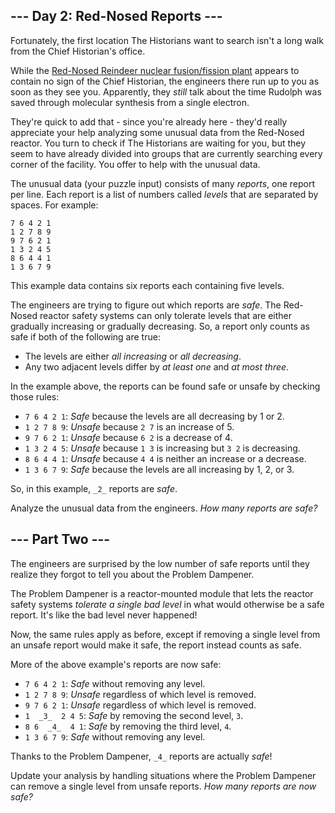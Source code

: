 ## --- Day 2: Red-Nosed Reports ---

Fortunately, the first location The Historians want to search isn't a long walk from the Chief Historian's office.

While the  [Red-Nosed Reindeer nuclear fusion/fission plant](https://adventofcode.com/2015/day/19)  appears to contain no sign of the Chief Historian, the engineers there run up to you as soon as they see you. Apparently, they  _still_  talk about the time Rudolph was saved through molecular synthesis from a single electron.

They're quick to add that - since you're already here - they'd really appreciate your help analyzing some unusual data from the Red-Nosed reactor. You turn to check if The Historians are waiting for you, but they seem to have already divided into groups that are currently searching every corner of the facility. You offer to help with the unusual data.

The unusual data (your puzzle input) consists of many  _reports_, one report per line. Each report is a list of numbers called  _levels_  that are separated by spaces. For example:

```
7 6 4 2 1
1 2 7 8 9
9 7 6 2 1
1 3 2 4 5
8 6 4 4 1
1 3 6 7 9

```

This example data contains six reports each containing five levels.

The engineers are trying to figure out which reports are  _safe_. The Red-Nosed reactor safety systems can only tolerate levels that are either gradually increasing or gradually decreasing. So, a report only counts as safe if both of the following are true:

-   The levels are either  _all increasing_  or  _all decreasing_.
-   Any two adjacent levels differ by  _at least one_  and  _at most three_.

In the example above, the reports can be found safe or unsafe by checking those rules:

-   `7 6 4 2 1`:  _Safe_  because the levels are all decreasing by 1 or 2.
-   `1 2 7 8 9`:  _Unsafe_  because  `2 7`  is an increase of 5.
-   `9 7 6 2 1`:  _Unsafe_  because  `6 2`  is a decrease of 4.
-   `1 3 2 4 5`:  _Unsafe_  because  `1 3`  is increasing but  `3 2`  is decreasing.
-   `8 6 4 4 1`:  _Unsafe_  because  `4 4`  is neither an increase or a decrease.
-   `1 3 6 7 9`:  _Safe_  because the levels are all increasing by 1, 2, or 3.

So, in this example,  `_2_`  reports are  _safe_.

Analyze the unusual data from the engineers.  _How many reports are safe?_


## --- Part Two ---

The engineers are surprised by the low number of safe reports until they realize they forgot to tell you about the  Problem Dampener.

The Problem Dampener is a reactor-mounted module that lets the reactor safety systems  _tolerate a single bad level_  in what would otherwise be a safe report. It's like the bad level never happened!

Now, the same rules apply as before, except if removing a single level from an unsafe report would make it safe, the report instead counts as safe.

More of the above example's reports are now safe:

-   `7 6 4 2 1`:  _Safe_  without removing any level.
-   `1 2 7 8 9`:  _Unsafe_  regardless of which level is removed.
-   `9 7 6 2 1`:  _Unsafe_  regardless of which level is removed.
-   `1  _3_  2 4 5`:  _Safe_  by removing the second level,  `3`.
-   `8 6  _4_  4 1`:  _Safe_  by removing the third level,  `4`.
-   `1 3 6 7 9`:  _Safe_  without removing any level.

Thanks to the Problem Dampener,  `_4_`  reports are actually  _safe_!

Update your analysis by handling situations where the Problem Dampener can remove a single level from unsafe reports.  _How many reports are now safe?_